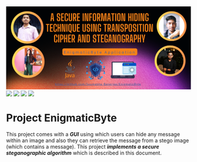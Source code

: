 <img src="https://github.com/Soumabha-Banerjee/EnigmaticByte/blob/main/src/Docs/repo_poster.png"></img>
![](https://img.shields.io/github/license/Soumabha-Banerjee/EnigmaticByte)  ![](https://img.shields.io/github/contributors-anon/Soumabha-Banerjee/EnigmaticByte)  ![](https://img.shields.io/github/last-commit/Soumabha-Banerjee/EnigmaticByte)  ![](https://img.shields.io/github/repo-size/Soumabha-Banerjee/EnigmaticByte)
# Project EnigmaticByte

This project comes with a **_GUI_** using which users can hide any message within an image and also they can retrieve the message from a stego image (which contains a message). This project **_implements a secure steganographic algorithm_** which is described in this document.